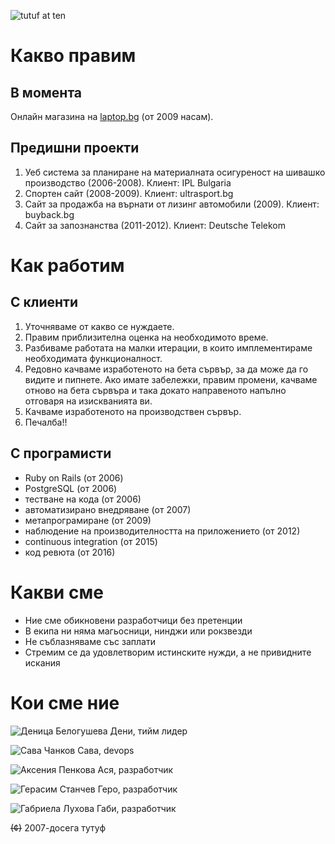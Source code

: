![tutuf at ten](https://media.giphy.com/media/3o8dFtMAykf5Edr2hy/giphy.gif)

# Какво правим
## В момента 
Онлайн магазина на [laptop.bg](http://laptop.bg) (от 2009 насам). 
## Предишни проекти
1. Уеб система за планиране на материалната осигуреност на шивашко производство (2006-2008). Клиент: IPL Bulgaria
2. Спортен сайт (2008-2009). Клиент: ultrasport.bg
3. Сайт за продажба на върнати от лизинг автомобили (2009). Клиент: buyback.bg
4. Сайт за запознанства (2011-2012). Клиент: Deutsche Telekom

# Как работим
## С клиенти
1. Уточняваме от какво се нуждаете. 
1. Правим приблизителна оценка на необходимото време. 
1. Разбиваме работата на малки итерации, в които имплементираме необходимата функционалност. 
1. Редовно качваме изработеното на бета сървър, за да може да го видите и пипнете. Ако имате забележки, правим промени, качваме отново на бета сървъра и така докато направеното напълно отговаря на изискванията ви.
1. Качваме изработеното на производствен сървър.
1. Печалба!!
## С програмисти
* Ruby on Rails (от 2006)
* PostgreSQL (от 2006)
* тестване на кода (от 2006)
* автоматизирано внедряване (от 2007)
* метапрограмиране (от 2009)
* наблюдение на производителността на приложението (от 2012)
* continuous integration (от 2015)
* код ревюта (от 2016)

# Какви сме
* Ние сме обикновени разработчици без претенции
* В екипа ни няма магьосници, нинджи или рокзвезди 
* Не съблазняваме със заплати
* Стремим се да удовлетворим истинските нужди, а не привидните искания

# Кои сме ние
![Деница Белогушева](https://www.gravatar.com/avatar/eaca6fc2d7ec41f687fbefed1c3bd2ab?rating=PG&size=140)
Дени, тийм лидер

![Сава Чанков](https://www.gravatar.com/avatar/f847a3ac8a83aac981beeeee0e66fa69?rating=PG&size=140)
Сава, devops

![Аксения Пенкова](https://www.gravatar.com/avatar/1a85cac501b50899c68982f0c1700f4d?rating=PG&size=140)
Ася, разработчик

![Герасим Станчев](https://www.gravatar.com/avatar/262402dac56bca9646caa2a9c8dcc6c5?rating=PG&size=140)
Геро, разработчик

![Габриела Лухова](https://www.gravatar.com/avatar/fe520bd26bf0c4edbf3dc3205dbb5d14?rating=PG&size=140)
Габи, разработчик

<!--![tutuf foreva](https://pbs.twimg.com/profile_images/793585723995807745/41tCv4x5_bigger.jpg)-->

~~(¢)~~ 2007-досега тутуф

